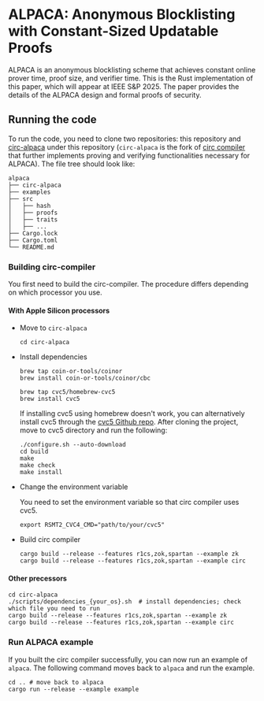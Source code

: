 # ALPACA: Anonymous Blocklisting with Constant-Sized Updatable Proofs
ALPACA is an anonymous blocklisting scheme that achieves constant online prover time, proof size, and verifier time. This is the Rust implementation of this paper, which will appear at IEEE S&P 2025. The paper provides the details of the ALPACA design and formal proofs of security.

## Running the code
To run the code, you need to clone two repositories: this repository and [circ-alpaca](https://github.com/jiwonkimpark/circ-alpaca) under this repository (`circ-alpaca` is the fork of [circ compiler](https://github.com/circify/circ) that further implements proving and verifying functionalities necessary for ALPACA). The file tree should look like:
```
alpaca
├── circ-alpaca
├── examples
├── src
│   ├── hash
│   ├── proofs
│   ├── traits
│   ├── ...
├── Cargo.lock
├── Cargo.toml
└── README.md
```

### Building circ-compiler
You first need to build the circ-compiler. The procedure differs depending on which processor you use.
#### With Apple Silicon processors
* Move to `circ-alpaca`
  ```
  cd circ-alpaca
  ```
* Install dependencies
  ```
  brew tap coin-or-tools/coinor
  brew install coin-or-tools/coinor/cbc
  
  brew tap cvc5/homebrew-cvc5 
  brew install cvc5 
  ```
  If installing cvc5 using homebrew doesn't work, you can alternatively install cvc5 through the [cvc5 Github repo](https://github.com/cvc5/cvc5). After cloning the project, move to cvc5 directory and run the following:
  ```
  ./configure.sh --auto-download 
  cd build
  make
  make check
  make install
  ```
* Change the environment variable
  
  You need to set the environment variable so that circ compiler uses cvc5.
  ```
  export RSMT2_CVC4_CMD="path/to/your/cvc5"
  ```
* Build circ compiler
  ```
  cargo build --release --features r1cs,zok,spartan --example zk
  cargo build --release --features r1cs,zok,spartan --example circ
  ```

#### Other precessors
```
cd circ-alpaca
./scripts/dependencies_{your_os}.sh  # install dependencies; check which file you need to run
cargo build --release --features r1cs,zok,spartan --example zk
cargo build --release --features r1cs,zok,spartan --example circ
```

### Run ALPACA example
If you built the circ compiler successfully, you can now run an example of `alpaca`. The following command moves back to `alpaca` and run the example.
```
cd .. # move back to alpaca
cargo run --release --example example
```
